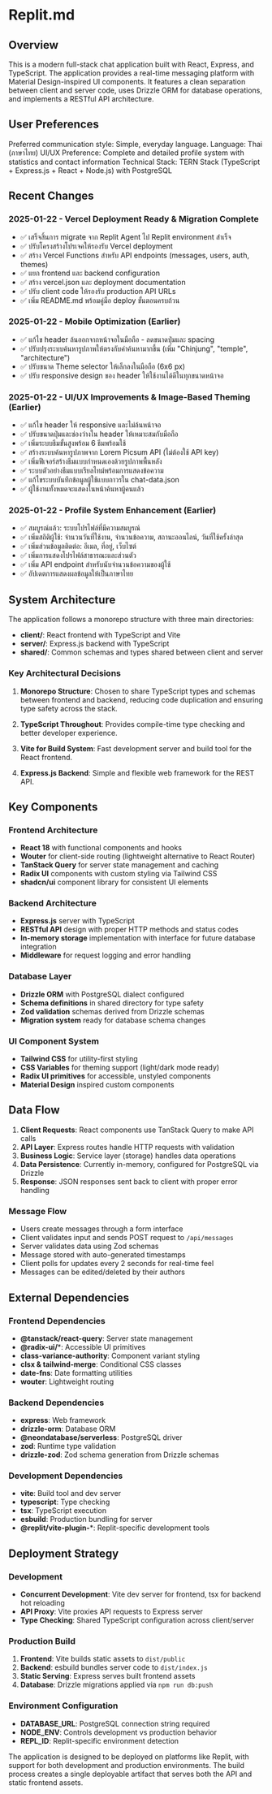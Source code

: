 # Replit.md

## Overview

This is a modern full-stack chat application built with React, Express, and TypeScript. The application provides a real-time messaging platform with Material Design-inspired UI components. It features a clean separation between client and server code, uses Drizzle ORM for database operations, and implements a RESTful API architecture.

## User Preferences

Preferred communication style: Simple, everyday language.
Language: Thai (ภาษาไทย)
UI/UX Preference: Complete and detailed profile system with statistics and contact information
Technical Stack: TERN Stack (TypeScript + Express.js + React + Node.js) with PostgreSQL

## Recent Changes

### 2025-01-22 - Vercel Deployment Ready & Migration Complete
- ✅ เสร็จสิ้นการ migrate จาก Replit Agent ไป Replit environment สำเร็จ
- ✅ ปรับโครงสร้างโปรเจคให้รองรับ Vercel deployment
- ✅ สร้าง Vercel Functions สำหรับ API endpoints (messages, users, auth, themes)
- ✅ แยก frontend และ backend configuration
- ✅ สร้าง vercel.json และ deployment documentation
- ✅ ปรับ client code ให้รองรับ production API URLs
- ✅ เพิ่ม README.md พร้อมคู่มือ deploy ขั้นตอนครบถ้วน

### 2025-01-22 - Mobile Optimization (Earlier)
- ✅ แก้ไข header ล้นออกจากหน้าจอในมือถือ - ลดขนาดปุ่มและ spacing
- ✅ ปรับปรุงระบบค้นหารูปภาพให้ตรงกับคำค้นหามากขึ้น (เพิ่ม "Chinjung", "temple", "architecture")
- ✅ ปรับขนาด Theme selector ให้เล็กลงในมือถือ (6x6 px)
- ✅ ปรับ responsive design ของ header ให้ใช้งานได้ดีในทุกขนาดหน้าจอ

### 2025-01-22 - UI/UX Improvements & Image-Based Theming (Earlier)
- ✅ แก้ไข header ให้ responsive และไม่ล้นหน้าจอ
- ✅ ปรับขนาดปุ่มและช่องว่างใน header ให้เหมาะสมกับมือถือ
- ✅ เพิ่มระบบธีมขั้นสูงพร้อม 6 ธีมพร้อมใช้
- ✅ สร้างระบบค้นหารูปภาพจาก Lorem Picsum API (ไม่ต้องใช้ API key)
- ✅ เพิ่มฟีเจอร์สร้างธีมแบบกำหนดเองด้วยรูปภาพพื้นหลัง
- ✅ ระบบตัวอย่างธีมแบบเรียลไทม์พร้อมการแสดงข้อความ
- ✅ แก้ไขระบบบันทึกข้อมูลผู้ใช้แบบถาวรใน chat-data.json
- ✅ ผู้ใช้งานทั้งหมดจะแสดงในหน้าค้นหาผู้คนแล้ว

### 2025-01-22 - Profile System Enhancement (Earlier)
- ✅ สมบูรณ์แล้ว: ระบบโปรไฟล์ที่มีความสมบูรณ์
- ✅ เพิ่มสถิติผู้ใช้: จำนวนวันที่ใช้งาน, จำนวนข้อความ, สถานะออนไลน์, วันที่ใช้ครั้งล่าสุด
- ✅ เพิ่มส่วนข้อมูลติดต่อ: อีเมล, ที่อยู่, เว็บไซต์
- ✅ เพิ่มการแสดงโปรไฟล์สาธารณะและส่วนตัว
- ✅ เพิ่ม API endpoint สำหรับนับจำนวนข้อความของผู้ใช้
- ✅ อัปเดตการแสดงผลข้อมูลให้เป็นภาษาไทย

## System Architecture

The application follows a monorepo structure with three main directories:

- **client/**: React frontend with TypeScript and Vite
- **server/**: Express.js backend with TypeScript
- **shared/**: Common schemas and types shared between client and server

### Key Architectural Decisions

1. **Monorepo Structure**: Chosen to share TypeScript types and schemas between frontend and backend, reducing code duplication and ensuring type safety across the stack.

2. **TypeScript Throughout**: Provides compile-time type checking and better developer experience.

3. **Vite for Build System**: Fast development server and build tool for the React frontend.

4. **Express.js Backend**: Simple and flexible web framework for the REST API.

## Key Components

### Frontend Architecture
- **React 18** with functional components and hooks
- **Wouter** for client-side routing (lightweight alternative to React Router)
- **TanStack Query** for server state management and caching
- **Radix UI** components with custom styling via Tailwind CSS
- **shadcn/ui** component library for consistent UI elements

### Backend Architecture
- **Express.js** server with TypeScript
- **RESTful API** design with proper HTTP methods and status codes
- **In-memory storage** implementation with interface for future database integration
- **Middleware** for request logging and error handling

### Database Layer
- **Drizzle ORM** with PostgreSQL dialect configured
- **Schema definitions** in shared directory for type safety
- **Zod validation** schemas derived from Drizzle schemas
- **Migration system** ready for database schema changes

### UI Component System
- **Tailwind CSS** for utility-first styling
- **CSS Variables** for theming support (light/dark mode ready)
- **Radix UI primitives** for accessible, unstyled components
- **Material Design** inspired custom components

## Data Flow

1. **Client Requests**: React components use TanStack Query to make API calls
2. **API Layer**: Express routes handle HTTP requests with validation
3. **Business Logic**: Service layer (storage) handles data operations
4. **Data Persistence**: Currently in-memory, configured for PostgreSQL via Drizzle
5. **Response**: JSON responses sent back to client with proper error handling

### Message Flow
- Users create messages through a form interface
- Client validates input and sends POST request to `/api/messages`
- Server validates data using Zod schemas
- Message stored with auto-generated timestamps
- Client polls for updates every 2 seconds for real-time feel
- Messages can be edited/deleted by their authors

## External Dependencies

### Frontend Dependencies
- **@tanstack/react-query**: Server state management
- **@radix-ui/***: Accessible UI primitives
- **class-variance-authority**: Component variant styling
- **clsx & tailwind-merge**: Conditional CSS classes
- **date-fns**: Date formatting utilities
- **wouter**: Lightweight routing

### Backend Dependencies
- **express**: Web framework
- **drizzle-orm**: Database ORM
- **@neondatabase/serverless**: PostgreSQL driver
- **zod**: Runtime type validation
- **drizzle-zod**: Zod schema generation from Drizzle schemas

### Development Dependencies
- **vite**: Build tool and dev server
- **typescript**: Type checking
- **tsx**: TypeScript execution
- **esbuild**: Production bundling for server
- **@replit/vite-plugin-***: Replit-specific development tools

## Deployment Strategy

### Development
- **Concurrent Development**: Vite dev server for frontend, tsx for backend hot reloading
- **API Proxy**: Vite proxies API requests to Express server
- **Type Checking**: Shared TypeScript configuration across client/server

### Production Build
1. **Frontend**: Vite builds static assets to `dist/public`
2. **Backend**: esbuild bundles server code to `dist/index.js`
3. **Static Serving**: Express serves built frontend assets
4. **Database**: Drizzle migrations applied via `npm run db:push`

### Environment Configuration
- **DATABASE_URL**: PostgreSQL connection string required
- **NODE_ENV**: Controls development vs production behavior
- **REPL_ID**: Replit-specific environment detection

The application is designed to be deployed on platforms like Replit, with support for both development and production environments. The build process creates a single deployable artifact that serves both the API and static frontend assets.